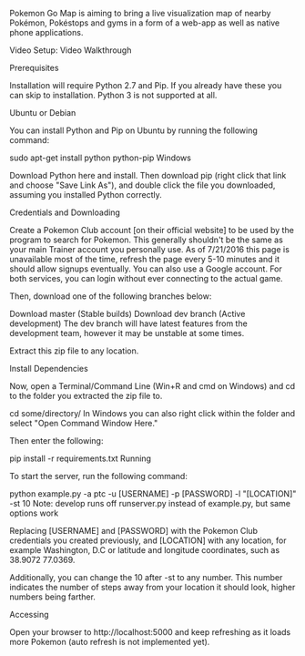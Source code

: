 Pokemon Go Map is aiming to bring a live visualization map of nearby Pokémon, Pokéstops and gyms in a form of a web-app as well as native phone applications.

Video Setup: Video Walkthrough

Prerequisites

Installation will require Python 2.7 and Pip. If you already have these you can skip to installation. Python 3 is not supported at all.

Ubuntu or Debian

You can install Python and Pip on Ubuntu by running the following command:

sudo apt-get install python python-pip
Windows

Download Python here and install. Then download pip (right click that link and choose "Save Link As"), and double click the file you downloaded, assuming you installed Python correctly.

Credentials and Downloading

Create a Pokemon Club account [on their official website] to be used by the program to search for Pokemon. This generally shouldn't be the same as your main Trainer account you personally use. As of 7/21/2016 this page is unavailable most of the time, refresh the page every 5-10 minutes and it should allow signups eventually. You can also use a Google account. For both services, you can login without ever connecting to the actual game.

Then, download one of the following branches below:

Download master (Stable builds)
Download dev branch (Active development)
The dev branch will have latest features from the development team, however it may be unstable at some times.

Extract this zip file to any location.

Install Dependencies

Now, open a Terminal/Command Line (Win+R and cmd on Windows) and cd to the folder you extracted the zip file to.

cd some/directory/
In Windows you can also right click within the folder and select "Open Command Window Here."

Then enter the following:

pip install -r requirements.txt
Running

To start the server, run the following command:

python example.py -a ptc -u [USERNAME] -p [PASSWORD] -l "[LOCATION]" -st 10
Note: develop runs off runserver.py instead of example.py, but same options work

Replacing [USERNAME] and [PASSWORD] with the Pokemon Club credentials you created previously, and [LOCATION] with any location, for example Washington, D.C or latitude and longitude coordinates, such as 38.9072 77.0369.

Additionally, you can change the 10 after -st to any number. This number indicates the number of steps away from your location it should look, higher numbers being farther.

Accessing

Open your browser to http://localhost:5000 and keep refreshing as it loads more Pokemon (auto refresh is not implemented yet).
